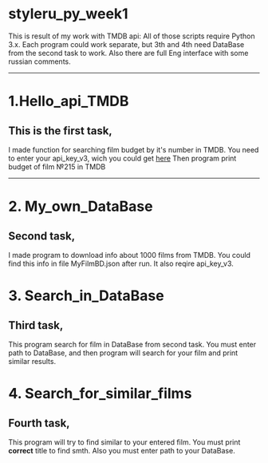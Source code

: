 # styleru_py_week1
This is result of my work with TMDB api:
All of those scripts require Python 3.x.
Each program could work separate, but 3th and 4th need DataBase from the second task to work.
Also there are full Eng interface with some russian comments.
***
# 1.Hello_api_TMDB #
## This is the first task, 
I made function for searching film budget by it's number in TMDB.
You need to enter your api_key_v3, wich you could get [here](https://www.themoviedb.org/)
Then program print budget of film №215 in TMDB
***
# 2. My_own_DataBase #
## Second task,
I made program to download info about 1000 films from TMDB.
You could find this info in file MyFilmBD.json after run.
It also reqire api_key_v3.
# 3. Search_in_DataBase #
## Third task,
This program search for film in DataBase from second task.
You must enter path to DataBase, and then program will search for your film and print similar results.
# 4. Search_for_similar_films #
## Fourth task,
This program will try to find similar to your entered film.
You must print **correct** title to find smth.
Also you must enter path to your DataBase.
